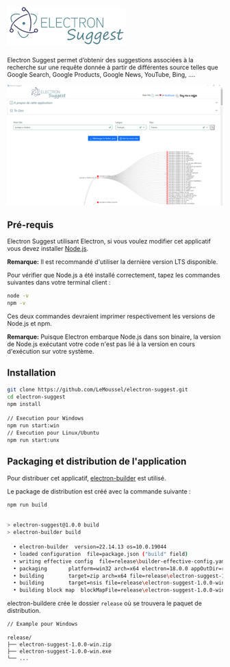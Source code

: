 # ![Electron Suggest](/src/app/img/Electron_Suggest.png)

Electron Suggest permet d’obtenir des suggestions associées à la recherche sur une requête donnée à partir de  différentes source telles que Google Search, Google Products, Google News, YouTube, Bing, ....

![Electron Suggest Exemple](/src/app/img/Electron_Suggest-exemple.png)

## Pré-requis

 Electron Suggest utilisant Electron, si vous voulez modifier cet applicatif vous devez installer [Node.js](https://nodejs.org/fr/download/).

 **Remarque:** Il est recommandé d'utiliser la dernière version LTS disponible.

Pour vérifier que Node.js a été installé correctement, tapez les commandes suivantes dans votre terminal client :

```sh
node -v
npm -v
```

Ces deux commandes devraient imprimer respectivement les versions de Node.js et npm.

**Remarque:** Puisque Electron embarque Node.js dans son binaire, la version de Node.js exécutant votre code n'est pas lié à la version en cours d'exécution sur votre système.

## Installation

```sh
git clone https://github.com/LeMoussel/electron-suggest.git
cd electron-suggest
npm install

// Execution pour Windows
npm run start:win
// Execution pour Linux/Ubuntu
npm run start:unx
```

## Packaging et distribution de l'application

Pour distribuer cet applicatif, [electron-builder](https://www.electron.build/) est utilisé.

Le package de distribution est créé avec la commande suivante :

```sh
npm run build
```

```sh npm run build

> electron-suggest@1.0.0 build
> electron-builder build

  • electron-builder  version=22.14.13 os=10.0.19044
  • loaded configuration  file=package.json ("build" field)
  • writing effective config  file=release\builder-effective-config.yaml
  • packaging       platform=win32 arch=x64 electron=18.0.0 appOutDir=release\win-unpacked
  • building        target=zip arch=x64 file=release\electron-suggest-1.0.0-win.zip
  • building        target=nsis file=release\electron-suggest-1.0.0-win.exe archs=x64 oneClick=true perMachine=false
  • building block map  blockMapFile=release\electron-suggest-1.0.0-win.exe.blockmap
```

electron-buildere crée le dossier `release` où se trouvera le paquet de distribution.

```plain
// Example pour Windows

release/
├── electron-suggest-1.0.0-win.zip
├── electron-suggest-1.0.0-win.exe
└── ...
```
